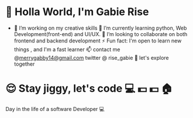 # 👋 Holla World, I'm Gabie Rise
- 🔭 I’m working on my creative skills
🌱 I’m currently learning python, Web Development(front-end) and UI/UX.
💞️ I’m looking to collaborate on both frontend and backend development
⚡ Fun fact: I'm open to learn new things , and I'm a fast learner
📫 contact me  @merrygabby14@gmail.com
twitter @ rise_gabie
:car: let's explore together
# 😌 Stay jiggy, let's code :computer: :dollar: :dollar: :house:
Day in the life of a software Developer 💻
